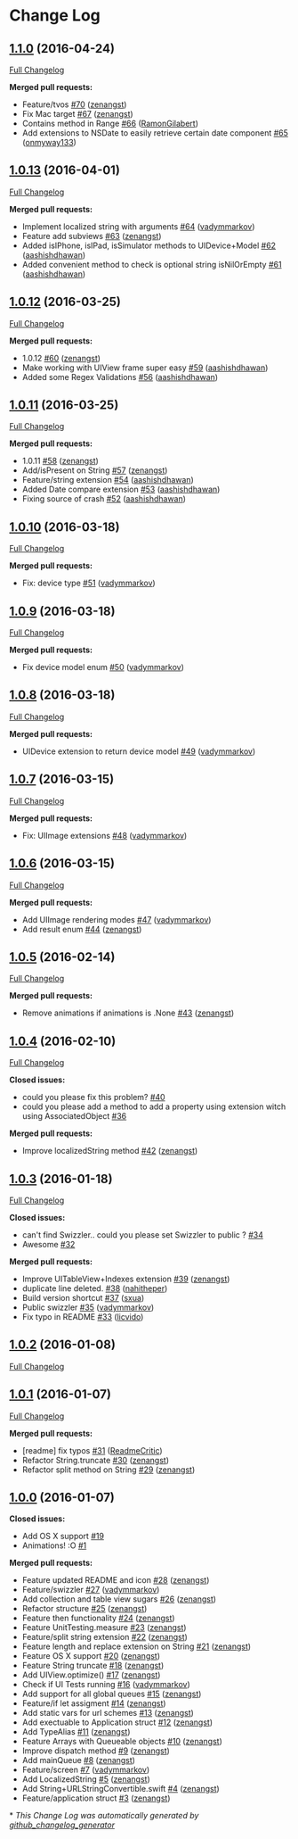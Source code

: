 # Change Log

## [1.1.0](https://github.com/hyperoslo/Sugar/tree/1.1.0) (2016-04-24)
[Full Changelog](https://github.com/hyperoslo/Sugar/compare/1.0.13...1.1.0)

**Merged pull requests:**

- Feature/tvos [\#70](https://github.com/hyperoslo/Sugar/pull/70) ([zenangst](https://github.com/zenangst))
- Fix Mac target [\#67](https://github.com/hyperoslo/Sugar/pull/67) ([zenangst](https://github.com/zenangst))
- Contains method in Range [\#66](https://github.com/hyperoslo/Sugar/pull/66) ([RamonGilabert](https://github.com/RamonGilabert))
- Add extensions to NSDate to easily retrieve certain date component [\#65](https://github.com/hyperoslo/Sugar/pull/65) ([onmyway133](https://github.com/onmyway133))

## [1.0.13](https://github.com/hyperoslo/Sugar/tree/1.0.13) (2016-04-01)
[Full Changelog](https://github.com/hyperoslo/Sugar/compare/1.0.12...1.0.13)

**Merged pull requests:**

- Implement localized string with arguments [\#64](https://github.com/hyperoslo/Sugar/pull/64) ([vadymmarkov](https://github.com/vadymmarkov))
- Feature add subviews [\#63](https://github.com/hyperoslo/Sugar/pull/63) ([zenangst](https://github.com/zenangst))
- Added isIPhone, isIPad, isSimulator methods to UIDevice+Model [\#62](https://github.com/hyperoslo/Sugar/pull/62) ([aashishdhawan](https://github.com/aashishdhawan))
- Added convenient method to check is optional string isNilOrEmpty [\#61](https://github.com/hyperoslo/Sugar/pull/61) ([aashishdhawan](https://github.com/aashishdhawan))

## [1.0.12](https://github.com/hyperoslo/Sugar/tree/1.0.12) (2016-03-25)
[Full Changelog](https://github.com/hyperoslo/Sugar/compare/1.0.11...1.0.12)

**Merged pull requests:**

- 1.0.12 [\#60](https://github.com/hyperoslo/Sugar/pull/60) ([zenangst](https://github.com/zenangst))
- Make working with UIView frame super easy [\#59](https://github.com/hyperoslo/Sugar/pull/59) ([aashishdhawan](https://github.com/aashishdhawan))
- Added some Regex Validations [\#56](https://github.com/hyperoslo/Sugar/pull/56) ([aashishdhawan](https://github.com/aashishdhawan))

## [1.0.11](https://github.com/hyperoslo/Sugar/tree/1.0.11) (2016-03-25)
[Full Changelog](https://github.com/hyperoslo/Sugar/compare/1.0.10...1.0.11)

**Merged pull requests:**

- 1.0.11 [\#58](https://github.com/hyperoslo/Sugar/pull/58) ([zenangst](https://github.com/zenangst))
- Add/isPresent on String [\#57](https://github.com/hyperoslo/Sugar/pull/57) ([zenangst](https://github.com/zenangst))
- Feature/string extension [\#54](https://github.com/hyperoslo/Sugar/pull/54) ([aashishdhawan](https://github.com/aashishdhawan))
- Added Date compare extension [\#53](https://github.com/hyperoslo/Sugar/pull/53) ([aashishdhawan](https://github.com/aashishdhawan))
- Fixing source of crash [\#52](https://github.com/hyperoslo/Sugar/pull/52) ([aashishdhawan](https://github.com/aashishdhawan))

## [1.0.10](https://github.com/hyperoslo/Sugar/tree/1.0.10) (2016-03-18)
[Full Changelog](https://github.com/hyperoslo/Sugar/compare/1.0.9...1.0.10)

**Merged pull requests:**

- Fix: device type [\#51](https://github.com/hyperoslo/Sugar/pull/51) ([vadymmarkov](https://github.com/vadymmarkov))

## [1.0.9](https://github.com/hyperoslo/Sugar/tree/1.0.9) (2016-03-18)
[Full Changelog](https://github.com/hyperoslo/Sugar/compare/1.0.8...1.0.9)

**Merged pull requests:**

- Fix device model enum [\#50](https://github.com/hyperoslo/Sugar/pull/50) ([vadymmarkov](https://github.com/vadymmarkov))

## [1.0.8](https://github.com/hyperoslo/Sugar/tree/1.0.8) (2016-03-18)
[Full Changelog](https://github.com/hyperoslo/Sugar/compare/1.0.7...1.0.8)

**Merged pull requests:**

- UIDevice extension to return device model [\#49](https://github.com/hyperoslo/Sugar/pull/49) ([vadymmarkov](https://github.com/vadymmarkov))

## [1.0.7](https://github.com/hyperoslo/Sugar/tree/1.0.7) (2016-03-15)
[Full Changelog](https://github.com/hyperoslo/Sugar/compare/1.0.6...1.0.7)

**Merged pull requests:**

- Fix: UIImage extensions [\#48](https://github.com/hyperoslo/Sugar/pull/48) ([vadymmarkov](https://github.com/vadymmarkov))

## [1.0.6](https://github.com/hyperoslo/Sugar/tree/1.0.6) (2016-03-15)
[Full Changelog](https://github.com/hyperoslo/Sugar/compare/1.0.5...1.0.6)

**Merged pull requests:**

- Add UIImage rendering modes [\#47](https://github.com/hyperoslo/Sugar/pull/47) ([vadymmarkov](https://github.com/vadymmarkov))
- Add result enum [\#44](https://github.com/hyperoslo/Sugar/pull/44) ([zenangst](https://github.com/zenangst))

## [1.0.5](https://github.com/hyperoslo/Sugar/tree/1.0.5) (2016-02-14)
[Full Changelog](https://github.com/hyperoslo/Sugar/compare/1.0.4...1.0.5)

**Merged pull requests:**

- Remove animations if animations is .None [\#43](https://github.com/hyperoslo/Sugar/pull/43) ([zenangst](https://github.com/zenangst))

## [1.0.4](https://github.com/hyperoslo/Sugar/tree/1.0.4) (2016-02-10)
[Full Changelog](https://github.com/hyperoslo/Sugar/compare/1.0.3...1.0.4)

**Closed issues:**

- could you please fix this problem?  [\#40](https://github.com/hyperoslo/Sugar/issues/40)
- could you please add a method to add a property using extension witch using AssociatedObject  [\#36](https://github.com/hyperoslo/Sugar/issues/36)

**Merged pull requests:**

- Improve localizedString method [\#42](https://github.com/hyperoslo/Sugar/pull/42) ([zenangst](https://github.com/zenangst))

## [1.0.3](https://github.com/hyperoslo/Sugar/tree/1.0.3) (2016-01-18)
[Full Changelog](https://github.com/hyperoslo/Sugar/compare/1.0.2...1.0.3)

**Closed issues:**

- can't find Swizzler.. could you please set Swizzler to public ? [\#34](https://github.com/hyperoslo/Sugar/issues/34)
- Awesome  [\#32](https://github.com/hyperoslo/Sugar/issues/32)

**Merged pull requests:**

- Improve UITableView+Indexes extension [\#39](https://github.com/hyperoslo/Sugar/pull/39) ([zenangst](https://github.com/zenangst))
- duplicate line deleted. [\#38](https://github.com/hyperoslo/Sugar/pull/38) ([nahitheper](https://github.com/nahitheper))
- Build version shortcut [\#37](https://github.com/hyperoslo/Sugar/pull/37) ([sxua](https://github.com/sxua))
- Public swizzler [\#35](https://github.com/hyperoslo/Sugar/pull/35) ([vadymmarkov](https://github.com/vadymmarkov))
- Fix typo in README [\#33](https://github.com/hyperoslo/Sugar/pull/33) ([licvido](https://github.com/licvido))

## [1.0.2](https://github.com/hyperoslo/Sugar/tree/1.0.2) (2016-01-08)
[Full Changelog](https://github.com/hyperoslo/Sugar/compare/1.0.1...1.0.2)

## [1.0.1](https://github.com/hyperoslo/Sugar/tree/1.0.1) (2016-01-07)
[Full Changelog](https://github.com/hyperoslo/Sugar/compare/1.0.0...1.0.1)

**Merged pull requests:**

- \[readme\] fix typos [\#31](https://github.com/hyperoslo/Sugar/pull/31) ([ReadmeCritic](https://github.com/ReadmeCritic))
- Refactor String.truncate [\#30](https://github.com/hyperoslo/Sugar/pull/30) ([zenangst](https://github.com/zenangst))
- Refactor split method on String [\#29](https://github.com/hyperoslo/Sugar/pull/29) ([zenangst](https://github.com/zenangst))

## [1.0.0](https://github.com/hyperoslo/Sugar/tree/1.0.0) (2016-01-07)
**Closed issues:**

- Add OS X support [\#19](https://github.com/hyperoslo/Sugar/issues/19)
- Animations! :O [\#1](https://github.com/hyperoslo/Sugar/issues/1)

**Merged pull requests:**

- Feature updated README and icon [\#28](https://github.com/hyperoslo/Sugar/pull/28) ([zenangst](https://github.com/zenangst))
- Feature/swizzler [\#27](https://github.com/hyperoslo/Sugar/pull/27) ([vadymmarkov](https://github.com/vadymmarkov))
- Add collection and table view sugars [\#26](https://github.com/hyperoslo/Sugar/pull/26) ([zenangst](https://github.com/zenangst))
- Refactor structure [\#25](https://github.com/hyperoslo/Sugar/pull/25) ([zenangst](https://github.com/zenangst))
- Feature then functionality  [\#24](https://github.com/hyperoslo/Sugar/pull/24) ([zenangst](https://github.com/zenangst))
- Feature UnitTesting.measure [\#23](https://github.com/hyperoslo/Sugar/pull/23) ([zenangst](https://github.com/zenangst))
- Feature/split string extension [\#22](https://github.com/hyperoslo/Sugar/pull/22) ([zenangst](https://github.com/zenangst))
- Feature length and replace extension on String [\#21](https://github.com/hyperoslo/Sugar/pull/21) ([zenangst](https://github.com/zenangst))
- Feature OS X support [\#20](https://github.com/hyperoslo/Sugar/pull/20) ([zenangst](https://github.com/zenangst))
- Feature String truncate [\#18](https://github.com/hyperoslo/Sugar/pull/18) ([zenangst](https://github.com/zenangst))
- Add UIView.optimize\(\) [\#17](https://github.com/hyperoslo/Sugar/pull/17) ([zenangst](https://github.com/zenangst))
- Check if UI Tests running [\#16](https://github.com/hyperoslo/Sugar/pull/16) ([vadymmarkov](https://github.com/vadymmarkov))
- Add support for all global queues [\#15](https://github.com/hyperoslo/Sugar/pull/15) ([zenangst](https://github.com/zenangst))
- Feature/if let assigment [\#14](https://github.com/hyperoslo/Sugar/pull/14) ([zenangst](https://github.com/zenangst))
- Add static vars for url schemes [\#13](https://github.com/hyperoslo/Sugar/pull/13) ([zenangst](https://github.com/zenangst))
- Add exectuable to Application struct [\#12](https://github.com/hyperoslo/Sugar/pull/12) ([zenangst](https://github.com/zenangst))
- Add TypeAlias [\#11](https://github.com/hyperoslo/Sugar/pull/11) ([zenangst](https://github.com/zenangst))
- Feature Arrays with Queueable objects [\#10](https://github.com/hyperoslo/Sugar/pull/10) ([zenangst](https://github.com/zenangst))
- Improve dispatch method [\#9](https://github.com/hyperoslo/Sugar/pull/9) ([zenangst](https://github.com/zenangst))
- Add mainQueue [\#8](https://github.com/hyperoslo/Sugar/pull/8) ([zenangst](https://github.com/zenangst))
- Feature/screen [\#7](https://github.com/hyperoslo/Sugar/pull/7) ([vadymmarkov](https://github.com/vadymmarkov))
- Add LocalizedString [\#5](https://github.com/hyperoslo/Sugar/pull/5) ([zenangst](https://github.com/zenangst))
- Add String+URLStringConvertible.swift [\#4](https://github.com/hyperoslo/Sugar/pull/4) ([zenangst](https://github.com/zenangst))
- Feature/application struct [\#3](https://github.com/hyperoslo/Sugar/pull/3) ([zenangst](https://github.com/zenangst))



\* *This Change Log was automatically generated by [github_changelog_generator](https://github.com/skywinder/Github-Changelog-Generator)*